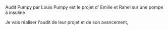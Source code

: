 Audit Pumpy par Louis
Pumpy est le projet d' Emilie et Rahel sur une pompe à insuline

Je vais réaliser l'audit de leur projet et de son avancement,

